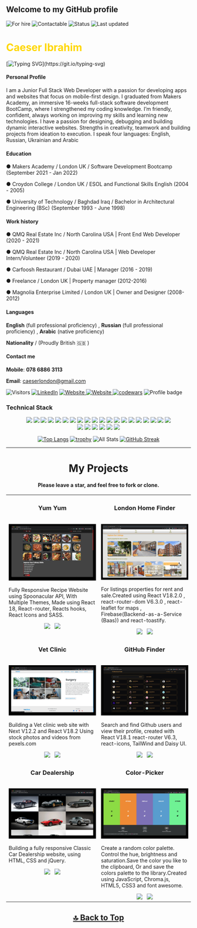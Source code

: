 ## Welcome to my GitHub profile

![For hire](https://img.shields.io/badge/Available_for_hire-Yes-brightgreen) ![Contactable](https://img.shields.io/badge/Contactable-Absolutely_Anytime-yellow) ![Status](https://img.shields.io/badge/Status-Actively_searching_for_a_job-ff69b4) ![Last updated](https://img.shields.io/badge/Last_updated-August_2022-blue)

<h1  style="color:#ffd700" >Caeser Ibrahim</h1>

[![Typing SVG](https://readme-typing-svg.herokuapp.com?font=Mulish&size=25&color=00A0FF&center=true&vCenter=true&width=900&height=60&lines=Junior+Full+Stack+Software+Developer;with+a+focus+on+design+and+always+learning.)](https://git.io/typing-svg)

#### Personal Profile

I am a Junior Full Stack Web Developer with a passion for developing apps and websites that
focus on mobile-first design. I graduated from Makers Academy, an immersive 16-weeks full-stack
software development BootCamp, where I strengthened my coding knowledge. I’m friendly,
confident, always working on improving my skills and learning new technologies.
I have a passion for designing, debugging and building dynamic interactive websites. Strengths in
creativity, teamwork and building projects from ideation to execution. I speak four languages:
English, Russian, Ukrainian and Arabic

#### Education

● Makers Academy / London UK / Software Development Bootcamp (September 2021 - Jan 2022)

● Croydon College / London UK / ESOL and Functional Skills English (2004 - 2005)

● University of Technology / Baghdad Iraq / Bachelor in Architectural Engineering (BSc) (September 1993 - June 1998)

#### Work history

● QMQ Real Estate Inc / North Carolina USA | Front End Web Developer (2020 - 2021)

● QMQ Real Estate Inc / North Carolina USA | Web Developer Intern/Volunteer (2019 - 2020)

● Carfoosh Restaurant / Dubai UAE | Manager (2016 - 2019)

● Freelance / London UK | Property manager (2012-2016)

● Magnolia Enterprise Limited / London UK | Owner and Designer (2008- 2012)

#### Languages

**English** (full professional proficiency) , **Russian** (full professional proficiency) , **Arabic** (native proficiency)

**Nationality** / (Proudly British :uk: )

#### Contact me

**Mobile**: **078 6886 3113**

**Email**: caeserlondon@gmail.com

![Visitors](https://api.visitorbadge.io/api/visitors?path=https%3A%2F%2Fgithub.com%2Fcaeserlondon&countColor=orange) <a href="https://www.linkedin.com/in/caeser-ibrahim"> <img class= "center" src="https://img.shields.io/badge/LinkedIn-0077B5?style=for-the-badge&logo=linkedin&logoColor=white" alt="LinkedIn"></a> <a href="https://caeser-ibrahim.vercel.app"> <img class= "center" src="https://img.shields.io/badge/Personal Portfolio-239120?style=for-the-badge&logo=rss&logoColor=white" alt="Website"> </a> <a href="https://caeser-ibrahim.netlify.app"> <img class= "center" src="https://img.shields.io/badge/On Line CV-ffd700?style=for-the-badge&logo=rss&logoColor=black" alt="Website"> </a> <a href="https://www.codewars.com/users/Caeser%20Ibrahim"> <img calss= "center" src="https://img.shields.io/badge/codewars-E4405F?style=for-the-badge&logo=codewars&logoColor=white" alt="codewars"></a> ![Profile badge](https://www.codewars.com/users/Caeser%20Ibrahim/badges/micro)

### Technical Stack

<div align="center">

<img src="https://img.shields.io/badge/-JavaScript-000000?style=flat&logo=javascript&logoColor=FFCA28" />
<img src="https://img.shields.io/badge/-React-000000?style=flat&logo=react&logoColor=03AABF" />
<img src="https://img.shields.io/badge/-jest-000000?style=flat&logo=Jest&logoColor=C55F93">
<img src="https://img.shields.io/badge/-Node.js-000000?&style=flat&logo=node.js&logoColor=8AC149"/>
<img src="https://img.shields.io/badge/-Next.JS-000000?style=flat&logo=Next.JS&logoColor=white" />
<img src="https://img.shields.io/badge/-NPM-000000?&style=flat&logo=npm&logoColor=CB3837"/>
<img src="https://img.shields.io/badge/-MongoDB-000000?style=flat&logo=mongodb&logoColor=4AAA3C" />
<img src="https://img.shields.io/badge/-MySQL-000000?style=flat&logo=mysql&logoColor=E6892E" />
<img src="https://img.shields.io/badge/-Ruby-000000?&style=flat&logo=ruby&logoColor=e53935"/>
<img src="https://img.shields.io/badge/-Rubi on Rails-000000?style=flat&logo=ruby-on-rails&logoColor=A52C39" />
<img src="https://img.shields.io/badge/-HTML-000000?&style=flat&logo=html5"/>
<img src="https://img.shields.io/badge/-CSS-000000?&style=flat&logo=css3&logoColor=42A5F5"/>
<img src="https://img.shields.io/badge/-bootstrap-000000?style=flat&logo=bootstrap&logoColor=lightpurpul" />
<img src="https://img.shields.io/badge/-Sass-000000?style=flat&logo=sass&logoColor=BE5D8D" />
<img src="https://img.shields.io/badge/-git-000000?&style=flat&logo=git&logoColor=E64A19"/>
<img src="https://img.shields.io/badge/-Github-000000?style=flat&logo=github&logoColor=DEDEDF" />
<img src="https://img.shields.io/badge/-PostMan-000000?style=flat&logo=postman&logoColor=orange" />
<img src="https://img.shields.io/badge/-Firebase-000000?style=flat&logo=firebase&logoColor=FBC02D" />
<img src="https://img.shields.io/badge/-GraphQL-000000?style=flat&logo=GraphQL&logoColor=DE33A6" />
<img src="https://img.shields.io/badge/-vscode-000000?style=flat&logo=visual-studio-code&logoColor=2BA1F1" />

<div align="center">
<img src="https://img.shields.io/badge/Adobe%20Photoshop-31A8FF?style=plastic&logo=Adobe%20Photoshop&logoColor=black" /> <img src="https://img.shields.io/badge/Adobe%20XD-470137?style=plastic&logo=Adobe%20XD&logoColor=#FF61F6" /> <img src="https://img.shields.io/badge/Adobe%20Illustrator-FF9A00?style=plastic&logo=adobe%20illustrator&logoColor=white" /> <img src="https://img.shields.io/badge/Adobe%20InDesign-FF3366?style=plastic&logo=Adobe%20InDesign&logoColor=white" /> <img src="https://img.shields.io/badge/Figma-F24E1E?style=plastic&logo=figma&logoColor=white" /> <img src="https://img.shields.io/badge/Gimp-gray?style=plastic&logo=Gimp&logoColor=white" />

[![Top Langs](https://github-readme-stats.vercel.app/api/top-langs/?username=caeserlondon&layout=compact&theme=dark)](https://github.com/caeserlondon/github-readme-stats) [![trophy](https://github-profile-trophy.vercel.app/?username=caeserlondon&no-frame=true&no-bg=true&rank=-C,-?&theme=juicyfresh&column=4)](https://github.com/caeserlondon/github-profile-trophy)
![All Stats](https://github-readme-stats.vercel.app/api?username=caeserlondon&show_icons=true&include_all_commits=true&count_private=true&theme=dark) [![GitHub Streak](https://github-readme-streak-stats.herokuapp.com/?user=caeserlondon&theme=dark)](https://github.com/caeserlondon)

<hr>
<h1 align="center">My Projects</h1>
 <h4>Please leave a star, and feel free to fork or clone.</h4>
<table>
  <tr>
    <td width="50%" valign="top">
      <h3 align="center">Yum Yum</h3>
        <br />
        <a target="_blank" href="https://yum-yum-caeserlondon.vercel.app">
            <img src="assets/yum-yum.jpg" width="100%" alt="yum-yum"/>
        </a>
        <br />
        <p>Fully Responsive Recipe Website using Spoonacular API, With Multiple Themes, Made using React 18, React-router, Reacts hooks, React Icons and SASS.</p>
      <div align="center">
      <a href="https://yum-yum-caeserlondon.vercel.app" target="_blank"><img src="https://img.shields.io/static/v1?label=|&message=Web Site&color=FFD601&style=plastic&logo=google-chrome&logo-color=white"/></a> &nbsp; <a href="https://github.com/caeserlondon/Yum-Yum" target="_blank"><img src="https://img.shields.io/badge/-Github Repo-FFD601?style=plastic&logo=github&logoColor=blue" /></a>
      </div>
    </td>
   <td width="50%" valign="top">
      <h3 align="center">London Home Finder</h3>
        <br />
        <a target="_blank" href="https://london-home-finder.web.app">
            <img src="/assets/london-home-finder.jpg" width="100%" alt="london-home-finder"/>
        </a>
        <br />
        <p>For listings properties for rent and sale.Created using React V18.2.0 , react-router-dom V6.3.0 , react-leaflet for maps , Firebase(Backend-as-a-Service (Baas)) and react-toastify.</p>
      <div align="center">
      <a href="https://london-home-finder.web.app" target="_blank"><img src="https://img.shields.io/static/v1?label=|&message=Web Site&color=FFD601&style=plastic&logo=google-chrome&logo-color=white"/></a> &nbsp; <a href="https://github.com/caeserlondon/london-home-finder" target="_blank"><img src="https://img.shields.io/badge/-Github Repo-FFD601?style=plastic&logo=github&logoColor=blue" /></a>
      </div>
    </td>
  </tr>
  
  <tr>
 <td width="50%" valign="top">
      <h3 align="center">Vet Clinic</h3>
        <br />
        <a target="_blank" href="https://caeser-vet-clinic.vercel.app">
            <img src="/assets/vet-clinic.jpg" width="100%" alt="Vet-clinic"/>
        </a>
        <br />
        <p>Building a Vet clinic web site with Next V12.2 and React V18.2
Using stock photos and videos from  pexels.com</p>
      <div align="center">
      <a href="https://caeser-vet-clinic.vercel.app" target="_blank"><img src="https://img.shields.io/static/v1?label=|&message=Web Site&color=FFD601&style=plastic&logo=google-chrome&ogo-color=white"/></a> &nbsp; <a href="https://github.com/caeserlondon/vet-clinic" target="_blank"><img src="https://img.shields.io/badge/-Github Repo-FFD601?style=plastic&logo=github&logoColor=blue" /></a>
      </div>
    </td>
   <td width="50%" valign="top">
      <h3 align="center">GitHub Finder</h3>
        <br />
        <a target="_blank" href="https://github-user-finder-caeser.vercel.app">
            <img src="/assets/github-finder.jpg" width="100%" alt="Github-finder"/>
        </a>
        <br />
        <p>Search and find Github users and view their profile, created with React V18.1 react-router V6.3, react-icons, TailWind and Daisy UI.</p>
      <div align="center">
      <a href="https://github-user-finder-caeser.vercel.app" target="_blank"><img src="https://img.shields.io/static/v1?label=|&message=Web Site&color=FFD601&style=plastic&logo=google-chrome&logo-color=white"/></a> &nbsp; <a href="https://github.com/caeserlondon/github-user-finder" target="_blank"><img src="https://img.shields.io/badge/-Github Repo-FFD601?style=plastic&logo=github&logoColor=blue" /></a>
      </div>
    </td>
  </tr>
  <tr>
 <td width="50%" valign="top">
      <h3 align="center">Car Dealership</h3>
        <br />
        <a target="_blank" href="https://caesers-classic-cars.netlify.app">
            <img src="/assets/car-dealership.jpg" width="100%" alt="car-dealership"/>
        </a>
        <br />
        <p>Building a fully responsive Classic Car Dealership website, using HTML, CSS and jQuery.</p>
      <div align="center">
      <a href="https://caesers-classic-cars.netlify.app" target="_blank"><img src="https://img.shields.io/static/v1?label=|&message=Web Site&color=FFD601&style=plastic&logo=google-chrome&logo-color=white"/></a> &nbsp; <a href="https://github.com/caeserlondon/car-dealership" target="_blank"><img src="https://img.shields.io/badge/-Github Repo-FFD601?style=plastic&logo=github&logoColor=blue" /></a>
      </div>
    </td> <td width="50%" valign="top">
      <h3 align="center">Color-Picker</h3>
        <br />
        <a target="_blank" href="https://caeser-color-picker.netlify.app">
            <img src="/assets/color-picker.jpg" width="100%" alt="color-picker"/>
        </a>
        <br />
        <p>Create a random color palette. Control the hue, brightness and saturation.Save the color you like to the clipboard, Or and save the colors palette to the library.Created using JavaScript, Chroma.js, HTML5, CSS3 and font awesome.</p>
      <div align="center">
      <a href="https://caeser-color-picker.netlify.app" target="_blank"><img src="https://img.shields.io/static/v1?label=|&message=Web Site&color=FFD601&style=plastic&logo=google-chrome&logo-color=white"/></a> &nbsp; <a href="https://github.com/caeserlondon/Color-Picker" target="_blank"><img src="https://img.shields.io/badge/-Github Repo-FFD601?style=plastic&logo=github&logoColor=blue" /></a>
      </div>
    </td>
  </tr>
</table>

## [🔝 Back to Top](#Welcome-to-my-GitHub-profile)
